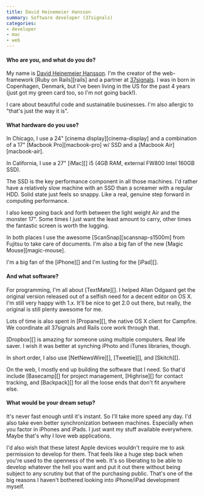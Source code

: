 ```yaml
---
title: David Heinemeier Hansson
summary: Software developer (37signals)
categories:
- developer
- mac
- web
---
```


#### Who are you, and what do you do?

My name is [David Heinemeier Hansson](http://loudthinking.com/ "David's website."). I'm the creator of the web-framework [Ruby on Rails][rails] and a partner at [37signals](http://37signals.com/ "They make web applications."). I was in born in Copenhagen, Denmark, but I've been living in the US for the past 4 years (just got my green card too, so I'm not going back!).

I care about beautiful code and sustainable businesses. I'm also allergic to "that's just the way it is".

#### What hardware do you use?

In Chicago, I use a 24" [cinema display][cinema-display] and a combination of a 17" [Macbook Pro][macbook-pro] w/ SSD and a [Macbook Air][macbook-air].

In California, I use a 27" [iMac][] i5 (4GB RAM, external FW800 Intel 160GB SSD).

The SSD is the key performance component in all those machines. I'd rather have a relatively slow machine with an SSD than a screamer with a regular HDD. Solid state just feels so snappy. Like a real, genuine step forward in computing performance.

I also keep going back and forth between the light weight Air and the monster 17". Some times I just want the least amount to carry, other times the fantastic screen is worth the lugging.

In both places I use the awesome [ScanSnap][scansnap-s1500m] from Fujitsu to take care of documents. I'm also a big fan of the new [Magic Mouse][magic-mouse].

I'm a big fan of the [iPhone][] and I'm lusting for the [iPad][].

#### And what software?

For programming, I'm all about [TextMate][]. I helped Allan Odgaard get the original version released out of a selfish need for a decent editor on OS X. I'm still very happy with 1.x. It'll be nice to get 2.0 out there, but really, the original is still plenty awesome for me.

Lots of time is also spent in [Propane][], the native OS X client for Campfire. We coordinate all 37signals and Rails core work through that.

[Dropbox][] is amazing for someone using multiple computers. Real life saver. I wish it was better at synching iPhoto and iTunes libraries, though.

In short order, I also use [NetNewsWire][], [Tweetie][], and [Skitch][].

On the web, I mostly end up building the software that I need. So that'd include [Basecamp][] for project management, [Highrise][] for contact tracking, and [Backpack][] for all the loose ends that don't fit anywhere else.

#### What would be your dream setup?

It's never fast enough until it's instant. So I'll take more speed any day. I'd also take even better synchronization between machines. Especially when you factor in iPhones and iPads. I just want my stuff available everywhere. Maybe that's why I love web applications.

I'd also wish that these latest Apple devices wouldn't require me to ask permission to develop for them. That feels like a huge step back when you're used to the openness of the web. It's so liberating to be able to develop whatever the hell you want and put it out there without being subject to any scrutiny but that of the purchasing public. That's one of the big reasons I haven't bothered looking into iPhone/iPad development myself.
